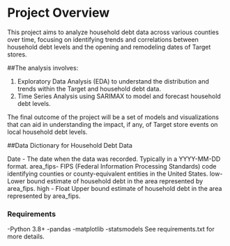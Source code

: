 # Project Overview
This project aims to analyze household debt data across various counties over time, focusing on identifying trends and correlations between household debt levels and the opening and remodeling dates of Target stores.

##The analysis involves:

1. Exploratory Data Analysis (EDA) to understand the distribution and trends within the Target and household debt data.
2. Time Series Analysis using SARIMAX to model and forecast household debt levels.

The final outcome of the project will be a set of models and visualizations that can aid in understanding the impact, if any, of Target store events on local household debt levels.


##Data Dictionary for Household Debt Data

Date -	The date when the data was recorded. Typically in a YYYY-MM-DD format.
area_fips-	FIPS (Federal Information Processing Standards) code identifying counties or county-equivalent entities in the United States.
low- Lower bound estimate of household debt in the area represented by area_fips.
high - 	Float	Upper bound estimate of household debt in the area represented by area_fips.






### Requirements
-Python 3.8+
-pandas
-matplotlib
-statsmodels
See requirements.txt for more details.
